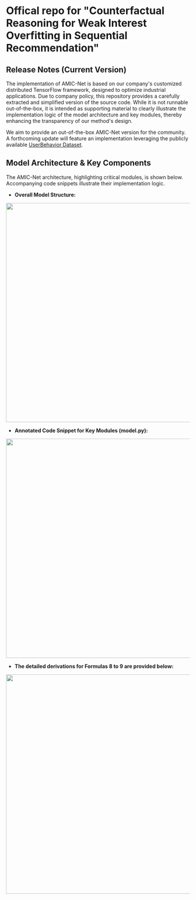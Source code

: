 # Offical repo for "Counterfactual Reasoning for Weak Interest Overfitting in Sequential Recommendation"

## Release Notes (Current Version)
The implementation of AMIC-Net is based on our company's customized distributed TensorFlow framework, designed to optimize industrial applications. Due to company policy, this repository provides a carefully extracted and simplified version of the source code. While it is not runnable out-of-the-box, it is intended as supporting material to clearly illustrate the implementation logic of the model architecture and key modules, thereby enhancing the transparency of our method's design.

We aim to provide an out-of-the-box AMIC-Net version for the community. A forthcoming update will feature an implementation leveraging the publicly available [UserBehavior Dataset](https://tianchi.aliyun.com/dataset/649).  

## Model Architecture & Key Components
The AMIC-Net architecture, highlighting critical modules, is shown below. Accompanying code snippets illustrate their implementation logic.

*   **Overall Model Structure:**
<img src="https://github.com/user-attachments/assets/ee9a961e-f3bd-4a51-8cd3-83d72abcf13a" width="600">

*   **Annotated Code Snippet for Key Modules (model.py):**
<img src="https://github.com/user-attachments/assets/275d21ce-ef2a-4428-87ad-71f23c66bf10" width="600">

*   **The detailed derivations for Formulas 8 to 9 are provided below:**
<img src="https://github.com/user-attachments/assets/e1980d8e-62c6-4306-96ff-ff3b7efedc28" width="600">


